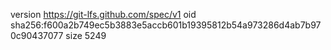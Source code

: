 version https://git-lfs.github.com/spec/v1
oid sha256:f600a2b749ec5b3883e5accb601b19395812b54a973286d4ab7b970c90437077
size 5249
